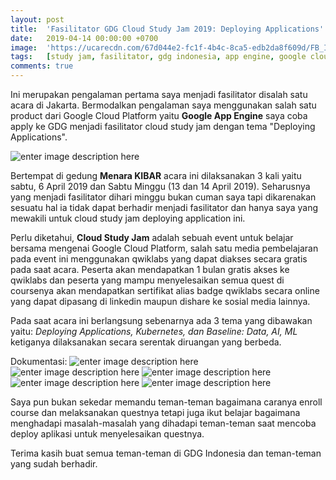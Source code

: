 ```yaml
---
layout: post
title:  'Fasilitator GDG Cloud Study Jam 2019: Deploying Applications'
date:   2019-04-14 00:00:00 +0700
image:  'https://ucarecdn.com/67d044e2-fc1f-4b4c-8ca5-edb2da8f609d/FB_IMG_1555259424877.jpg'
tags:   [study jam, fasilitator, gdg indonesia, app engine, google cloud platform, events]
comments: true
---
```

Ini merupakan pengalaman pertama saya menjadi fasilitator disalah satu acara di Jakarta. Bermodalkan pengalaman saya menggunakan salah satu product dari Google Cloud Platform yaitu **Google App Engine** saya coba apply ke GDG menjadi fasilitator cloud study jam dengan tema "Deploying Applications".

![enter image description here](https://ucarecdn.com/daa665c7-e906-42ba-8914-1dd22e70503f/WhatsAppImage20190403at210826.jpeg)

Bertempat di gedung **Menara KIBAR** acara ini dilaksanakan 3 kali yaitu sabtu, 6 April 2019 dan Sabtu Minggu (13 dan 14 April 2019). Seharusnya yang menjadi fasilitator dihari minggu bukan cuman saya tapi dikarenakan sesuatu hal ia tidak dapat berhadir menjadi fasilitator dan hanya saya yang mewakili untuk cloud study jam deploying application ini. 

Perlu diketahui, **Cloud Study Jam** adalah sebuah event untuk belajar bersama mengenai Google Cloud Platform, salah satu media pembelajaran pada event ini menggunakan qwiklabs yang dapat diakses secara gratis pada saat acara. Peserta akan mendapatkan 1 bulan gratis akses ke qwiklabs dan peserta yang mampu menyelesaikan semua quest di coursenya akan mendapatkan sertifikat alias badge qwiklabs secara online yang dapat dipasang di linkedin maupun dishare ke sosial media lainnya.

Pada saat acara ini berlangsung sebenarnya ada 3 tema yang dibawakan yaitu: *Deploying Applications, Kubernetes, dan Baseline: Data, AI, ML* ketiganya dilaksanakan secara serentak diruangan yang berbeda.

Dokumentasi:
![enter image description here](https://ucarecdn.com/e00cb336-dfe3-4db2-9b2b-1c418fa884e7/IMG_20190415_000258_317.jpg)
![enter image description here](https://ucarecdn.com/5c0d0064-d1f1-4023-b7dc-0ba27edf2a7b/IMG_20190415_000258_318.jpg)
![enter image description here](https://ucarecdn.com/67d044e2-fc1f-4b4c-8ca5-edb2da8f609d/FB_IMG_1555259424877.jpg)
![enter image description here](https://res.cloudinary.com/dhvrpbtdd/image/upload/v1569159896/56960624_10211748640184938_3862323699696795648_n.jpg_rd2ywk.jpg)
![enter image description here](https://res.cloudinary.com/dhvrpbtdd/image/upload/v1569159897/56885230_10211748640944957_2738877589274755072_n.jpg_ofxn5y.jpg)

Saya pun bukan sekedar memandu teman-teman bagaimana caranya enroll course dan melaksanakan questnya tetapi juga ikut belajar bagaimana menghadapi masalah-masalah yang dihadapi teman-teman saat mencoba deploy aplikasi untuk menyelesaikan questnya.

Terima kasih buat semua teman-teman di GDG Indonesia dan teman-teman yang sudah berhadir. 